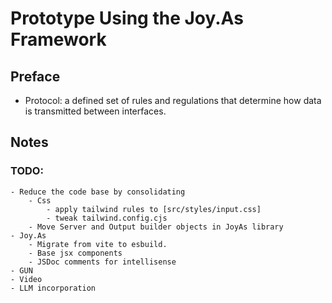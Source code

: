 # Prototype Using the Joy.As Framework

## Preface
- Protocol: a defined set of rules and regulations that determine how data is transmitted between interfaces.

## Notes

### TODO: 
    - Reduce the code base by consolidating 
        - Css
            - apply tailwind rules to [src/styles/input.css]
            - tweak tailwind.config.cjs
        - Move Server and Output builder objects in JoyAs library
    - Joy.As 
        - Migrate from vite to esbuild.
        - Base jsx components 
        - JSDoc comments for intellisense
    - GUN
    - Video 
    - LLM incorporation
